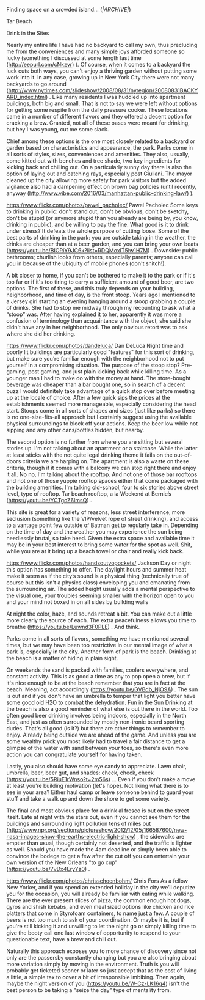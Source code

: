Finding space on a crowded island... (*|ARCHIVE|*)

Tar Beach

Drink in the Sites

Nearly my entire life I have had no backyard to call my own, thus precluding me from the conveniences and many simple joys afforded someone so lucky (something I discussed at some length last time (http://eepurl.com/cNkzvr) ). Of course, when it comes to a backyard the luck cuts both ways, you can't enjoy a thriving garden without putting some work into it. In any case, growing up in New York City there were not many backyards to go around (http://www.nytimes.com/slideshow/2008/08/31/nyregion/20080831BACKYARD_index.html) . Like many residents I was huddled up into apartment buildings, both big and small. That is not to say we were left without options for getting some respite from the daily pressure cooker. These locations came in a number of different flavors and they offered a decent option for cracking a brew. Granted, not all of these oases were meant for drinking, but hey I was young, cut me some slack.

Chief among these options is the one most closely related to a backyard or garden based on characteristics and appearance, the park. Parks come in all sorts of styles, sizes, conveniences and amenities. They also, usually, come kitted out with benches and tree shade, two key ingredients for kicking back and chilling out. On a particularly sunny day there is also the option of laying out and catching rays, especially post Giuliani. The mayor cleaned up the city allowing more safety for park visitors but the added vigilance also had a dampening effect on brown bag policies (until recently, anyway (http://www.vibe.com/2016/03/manhattan-public-drinking-law/) ).

https://www.flickr.com/photos/pawel_pacholec/
Pawel Pacholec
Some keys to drinking in public: don't stand out, don't be obvious, don't be sketchy, don't be stupid (or anymore stupid than you already are being by, you know, drinking in public), and be willing to pay the fine. What good is it to drink under stress? It defeats the whole purpose of cutting loose. Some of the best parts of drinking in the park: you are outside taking in the weather, the drinks are cheaper than at a beer garden, and you can bring your own beats (https://youtu.be/BIORiY9JC6k?list=RDQMoxIT5Iw1H7M) . Downside: public bathrooms; churlish looks from others, especially parents; anyone can call you in because of the ubiquity of mobile phones (don't snitch!).

A bit closer to home, if you can't be bothered to make it to the park or if it's too far or if it's too tiring to carry a sufficient amount of good beer, are two options. The first of these, and this truly depends on your building, neighborhood, and time of day, is the front stoop. Years ago I mentioned to a Jersey girl starting an evening hanging around a stoop grabbing a couple of drinks. She had to stop me midway through my recounting to ask what a “stoop” was. After having explained it to her, apparently it was more a confusion of terminology than acquaintance with the object, she said she didn't have any in her neighborhood. The only obvious retort was to ask where she did her drinking.

https://www.flickr.com/photos/dandeluca/
Dan DeLuca
Night time and poorly lit buildings are particularly good "features" for this sort of drinking, but make sure you’re familiar enough with the neighborhood not to put yourself in a compromising situation. The purpose of the stoop stop? Pre-gaming, post gaming, and just plain kicking back while killing time. As a younger man I had to make do with the money at hand. The store-bought beverage was cheaper than a bar bought one, so in search of a decent buzz I would definitely take advantage of a quick stop over before meeting up at the locale of choice. After a few quick sips the prices at the establishments seemed more manageable, especially considering the head start. Stoops come in all sorts of shapes and sizes (just like parks) so there is no one-size-fits-all approach but I certainly suggest using the available physical surroundings to block off your actions. Keep the beer low while not sipping and any other cans/bottles hidden, but nearby.

The second option is no further from where you are sitting but several stories up. I'm not talking about an apartment or a staircase. While the latter at least sticks with the not quite legal drinking theme it fails on the out-of-doors criteria we are harping on. The apartment is also a waste on these criteria, though if it comes with a balcony we can stop right there and enjoy it all. No no, I'm talking about the rooftop. And not one of those bar rooftops and not one of those yuppie rooftop spaces either that come packaged with the building amenities. I'm talking old-school, four to six stories above street  level, type of rooftop. Tar beach rooftop, a la Weekend at Bernie’s (https://youtu.be/YCTgcZ6ImsQ) .

This site is great for a variety of reasons, less street interference, more seclusion (something like the VIP/velvet rope of street drinking), and access to a vantage point few outside of Batman get to regularly take in. Depending on the time of day and the weather you may experience the sun being needlessly brutal, so take heed. Given the extra space and available time it may be in your best interest to bring some water for the spot as well. Shit, while you are at it bring up a beach towel or chair and really kick back.

https://www.flickr.com/photos/handsoutyopockets/
Jackson
Day or night this option has something to offer. The daylight hours and summer heat make it seem as if the city’s sound is a physical thing (technically true of course but this isn't a physics class) enveloping you and emanating from the surrounding air. The added height usually adds a mental perspective to the visual one, your troubles seeming smaller with the horizon open to you and your mind not boxed in on all sides by building walls

At night the color, haze, and sounds retreat a bit. You can make out a little more clearly the source of each. The extra peacefulness allows you time to breathe (https://youtu.be/Luwnd3F0PLE) . And think.

Parks come in all sorts of flavors, something we have mentioned several times, but we may have been too restrictive in our mental image of what a park is, especially in the city. Another form of park is the beach. Drinking at the beach is a matter of hiding in plain sight.

On weekends the sand is packed with families, coolers everywhere, and constant activity. This is as good a time as any to pop open a brew, but if it's nice enough to be at the beach remember that you are in fact at the beach. Meaning, act accordingly (https://youtu.be/GVBdb_NjO9A) . The sun is out and if you don't have an umbrella to temper that light you better have some good old H2O to combat the dehydration.
Fun in the Sun
Drinking at the beach is also a good reminder of what else is out there in the world. Too often good beer drinking involves being indoors, especially in the North East, and just as often surrounded by mostly non-ironic beard sporting dudes. That's all good (is it?) but there are other things to remember to enjoy. Already being outside we are ahead of the game. And unless you are some wealthy prick you most likely had to travel a fair distance to get a glimpse of the water with sand between your toes, so there's even more action you can congratulate yourself for having taken.

Lastly, you also should have some eye candy to appreciate. Lawn chair, umbrella, beer, beer gut, and shades: check, check, check (https://youtu.be/5RiuE1rWnso?t=2m56s) ... Even if you don't make a move at least you’re building motivation (let's hope). Not liking what there is to see in your area? Either haul camp or leave someone behind to guard your stuff and take a walk up and down the shore to get some variety.

The final and most obvious place for a drink al fresco is out on the street itself. Late at night with the stars out, even if you cannot see them for the buildings and surrounding light pollution tens of miles out (http://www.npr.org/sections/pictureshow/2012/12/05/166587600/new-nasa-images-show-the-earths-electric-light-show) , the sidewalks are emptier than usual, though certainly not deserted, and the traffic is lighter as well. Should you have made the 4am deadline or simply been able to convince the bodega to get a few after the cut off you can entertain your own version of the New Orleans "to go cup” (https://youtu.be/7vDx4EryYz0) .

https://www.flickr.com/photos/chrisschoenbohm/
Chris Fors
As a fellow New Yorker, and if you spend an extended holiday in the city we’ll deputize you for the occasion, you will already be familiar with eating while walking. There are the ever present slices of pizza, the common enough hot dogs, gyros and shish kebabs, and even meal sized options like chicken and rice platters that come in Styrofoam containers, to name just a few. A couple of beers is not too much to ask of your coordination. Or maybe it is, but if you're still kicking it and unwilling to let the night go or simply killing time to give the booty call one last window of opportunity to respond to your questionable text, have a brew and chill out.

Naturally this approach exposes you to more chance of discovery since not only are the passersby constantly changing but you are also bringing about more variation simply by moving in the environment. Truth is you will probably get ticketed sooner or later so just accept that as the cost of living a little, a simple tax to cover a bit of irresponsible imbibing. Then again, maybe the night version of you (https://youtu.be/W-Cz-LK16g4) isn't the best person to be taking a "seize the day" type of mentality from.
